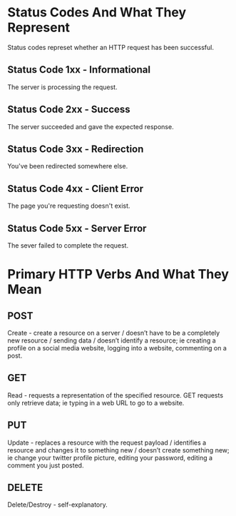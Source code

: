 # Status Codes And What They Represent
Status codes represet whether an HTTP request has been successful.

## Status Code 1xx - Informational
The server is processing the request.

## Status Code 2xx - Success
The server succeeded and gave the expected response.

## Status Code 3xx - Redirection
You've been redirected somewhere else.

## Status Code 4xx - Client Error
The page you're requesting doesn't exist.

## Status Code 5xx - Server Error
The sever failed to complete the request.

# Primary HTTP Verbs And What They Mean

## POST
Create - create a resource on a server / doesn’t have to be a completely new resource / sending data / doesn’t identify a resource; ie creating a profile on a social media website, logging into a website, commenting on a post.


## GET
Read - requests a representation of the specified resource. GET requests only retrieve data; ie typing in a web URL to go to a website.

## PUT
Update - replaces a resource with the request payload / identifies a resource and changes it to something new / doesn’t create something new; ie change your twitter profile picture, editing your password, editing a comment you just posted.

## DELETE
Delete/Destroy - self-explanatory.